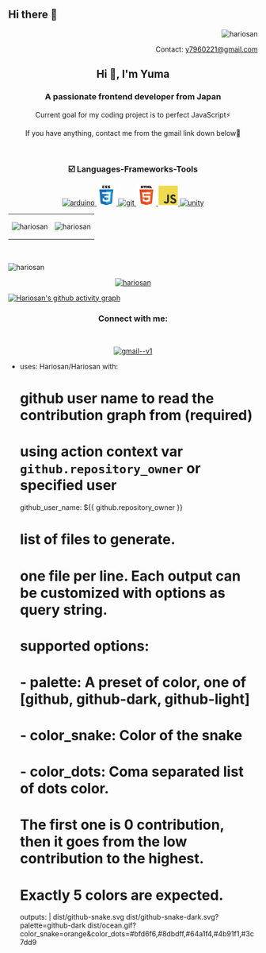 ## Hi there 👋

<!--
**Hariosan/Hariosan** is a ✨ _special_ ✨ repository because its `README.md` (this file) appears on your GitHub profile.

Here are some ideas to get you started:

- 🔭 I’m currently working on ...
- 🌱 I’m currently learning ...
- 👯 I’m looking to collaborate on ...
- 🤔 I’m looking for help with ...
- 💬 Ask me about ...
- 📫 How to reach me: ...
- 😄 Pronouns: ...
- ⚡ Fun fact: ...
-->
<p align="right"> <img src="https://komarev.com/ghpvc/?username=hariosan&label=Profile%20views&color=0e75b6&style=flat" alt="hariosan" /> </p>

<p align="right"> Contact: <a href="mailto:y7960221@gmail.com">y7960221@gmail.com</a> </p>

 <h2 align="center">Hi 👋, I'm Yuma</h2>

<h3 align="center">A passionate frontend developer from Japan</h3>

<P align="center">Current goal for my coding project is to perfect JavaScript⚡</P>

<P align="center">If you have anything, contact me from the gmail link down below📧</P>

</br>

<h3 align="center">☑️ Languages-Frameworks-Tools</h3>
<p align="center"> <a href="https://www.arduino.cc/" target="_blank" rel="noreferrer"> <img src="https://cdn.worldvectorlogo.com/logos/arduino-1.svg" alt="arduino" width="40" height="40"/> </a> <a href="https://www.w3schools.com/css/" target="_blank" rel="noreferrer"> <img src="https://raw.githubusercontent.com/devicons/devicon/master/icons/css3/css3-original-wordmark.svg" alt="css3" width="40" height="40"/> </a> <a href="https://git-scm.com/" target="_blank" rel="noreferrer"> <img src="https://www.vectorlogo.zone/logos/git-scm/git-scm-icon.svg" alt="git" width="40" height="40"/> </a> <a href="https://www.w3.org/html/" target="_blank" rel="noreferrer"> <img src="https://raw.githubusercontent.com/devicons/devicon/master/icons/html5/html5-original-wordmark.svg" alt="html5" width="40" height="40"/> </a> <a href="https://developer.mozilla.org/en-US/docs/Web/JavaScript" target="_blank" rel="noreferrer"> <img src="https://raw.githubusercontent.com/devicons/devicon/master/icons/javascript/javascript-original.svg" alt="javascript" width="40" height="40"/> </a> <a href="https://unity.com/" target="_blank" rel="noreferrer"> <img src="https://www.vectorlogo.zone/logos/unity3d/unity3d-icon.svg" alt="unity" width="40" height="40"/> </a> </p>

<table>
    <tr>
         <td>
          <p align="center"><img src="https://github-readme-streak-stats.herokuapp.com/?user=hariosan&" alt="hariosan" /></p>
         </td>
         <td>
          <p align="center"><img src="https://github-readme-stats.vercel.app/api?username=hariosan&show_icons=true&locale=en" alt="hariosan" /></p>
         </td>
    </tr>
</table>

</br>
<p><img align="center" src="https://github-readme-stats.vercel.app/api/top-langs?username=hariosan&show_icons=true&locale=en&layout=compact" alt="hariosan" /></p>

<p align="center"> <a href="https://github.com/ryo-ma/github-profile-trophy"><img src="https://github-profile-trophy.vercel.app/?username=hariosan" alt="hariosan"/></a> </p>

[![Hariosan's github activity graph](https://github-readme-activity-graph.vercel.app/graph?username=Hariosan&bg_color=fffff0&color=708090&line=24292e&point=24292e&area=true&hide_border=true)](https://github.com/ashutosh00710/github-readme-activity-graph)

<h3 align="center">Connect with me:</h3>
</br>
<p align="center"><a href="mailto:y7960221@gmail.com"> <img width="96" height="96" src="https://img.icons8.com/color/96/gmail--v1.png" alt="gmail--v1"/></a> </p>

- uses: Hariosan/Hariosan
  with:
    # github user name to read the contribution graph from (**required**)
    # using action context var `github.repository_owner` or specified user
    github_user_name: ${{ github.repository_owner }}

    # list of files to generate.
    # one file per line. Each output can be customized with options as query string.
    #
    #  supported options:
    #  - palette:     A preset of color, one of [github, github-dark, github-light]
    #  - color_snake: Color of the snake
    #  - color_dots:  Coma separated list of dots color.
    #                 The first one is 0 contribution, then it goes from the low contribution to the highest.
    #                 Exactly 5 colors are expected.
    outputs: |
      dist/github-snake.svg
      dist/github-snake-dark.svg?palette=github-dark
      dist/ocean.gif?color_snake=orange&color_dots=#bfd6f6,#8dbdff,#64a1f4,#4b91f1,#3c7dd9
